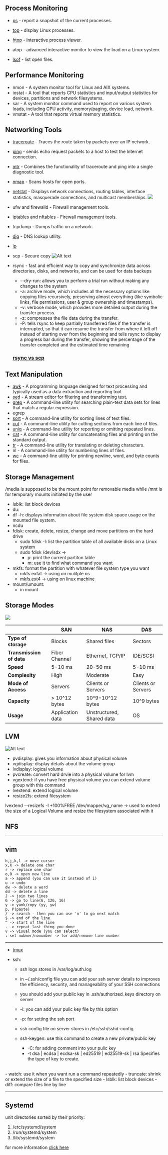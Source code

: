 ## Process Monitoring

- [ps](https://www.sysadmin.md/ps-cheatsheet.html) \- report a snapshot of the current processes.
    
- [top](https://gist.github.com/ericandrewlewis/4983670c508b2f6b181703df43438c37) \- display Linux processes.
    
- [htop](https://www.maketecheasier.com/power-user-guide-htop/) \- interactive process viewer.
    
- atop - advanced interactive monitor to view the load on a Linux system.
    
- [lsof](https://www.golinuxcloud.com/lsof-command-in-linux/) - list open files.
    

## Performance Monitoring

- nmon - A system monitor tool for Linux and AIX systems.
- iostat - A tool that reports CPU statistics and input/output statistics for devices, partitions and network filesystems.
- sar - A system monitor command used to report on various system loads, including CPU activity, memory/paging, device load, network.
- vmstat - A tool that reports virtual memory statistics.

## Networking Tools

- [traceroute](https://www.geeksforgeeks.org/traceroute-command-in-linux-with-examples/) - Traces the route taken by packets over an IP network.
- [ping](https://www.geeksforgeeks.org/ping-command-in-linux-with-examples/) - sends echo request packets to a host to test the Internet connection.
- [mtr](https://www.tecmint.com/mtr-a-network-diagnostic-tool-for-linux/) - Combines the functionality of traceroute and ping into a single diagnostic tool.
- [nmap](https://www.freecodecamp.org/news/what-is-nmap-and-how-to-use-it-a-tutorial-for-the-greatest-scanning-tool-of-all-time/) - Scans hosts for open ports.
- [netstat](https://quickref.me/netstat.html) - Displays network connections, routing tables, interface statistics, masquerade connections, and multicast memberships.
![](./images/netstat.png)
- ufw and firewalld - Firewall management tools.
- iptables and nftables - Firewall management tools.
- tcpdump - Dumps traffic on a network.
- [dig](https://www.cyberciti.biz/files/pdf/dig%20command%20cheat%20sheet.pdf) - DNS lookup utility.
- [ip](https://linuxopsys.com/wp-content/uploads/2023/07/ip-cheat-sheet.pdf) 
  
- scp - Secure copy
  ![Alt text](./images/scp.png)
- rsync - fast and efficient way to copy and synchronize data across directories, disks, and networks, and can be used for data backups
  - --dry-run: allows you to perform a trial run without making any changes to the system
  - -a: archive mode, which includes all the necessary options like copying files recursively, preserving almost everything (like symbolic links, file permissions, user & group ownership and timestamps).
  - -v: verbose mode, which provides more detailed output during the transfer process.  
  - -z: compresses the file data during the transfer.
  - -P: tells rsync to keep partially transferred files if the transfer is interrupted, so that it can resume the transfer from where it left off instead of starting over from the beginning and tells rsync to display a progress bar during the transfer, showing the percentage of the transfer completed and the estimated time remaining

  ### [rsync vs scp](https://stackoverflow.com/questions/20244585/how-does-scp-differ-from-rsync)


## Text Manipulation

- [awk](https://linuxize.com/post/awk-command/) - A programming language designed for text processing and typically used as a data extraction and reporting tool.
- [sed](https://www.geeksforgeeks.org/sed-command-in-linux-unix-with-examples/) - A stream editor for filtering and transforming text.
- [grep](https://www.geeksforgeeks.org/grep-command-in-unixlinux/) - A command-line utility for searching plain-text data sets for lines that match a regular expression.
- egrep
- [sort](https://www.geeksforgeeks.org/sort-command-linuxunix-examples/) - A command-line utility for sorting lines of text files.
- [cut](https://bencane.com/2012/10/22/cheat-sheet-cutting-text-with-cut/) - A command-line utility for cutting sections from each line of files.
- [uniq](https://www.geeksforgeeks.org/uniq-command-in-linux-with-examples/) - A command-line utility for reporting or omitting repeated lines.
- [cat](https://www.tecmint.com/cat-command-linux/) - A command-line utility for concatenating files and printing on the standard output.
- [tr](https://linuxopsys.com/topics/tr-command-in-linux) - A command-line utility for translating or deleting characters.
- nl - A command-line utility for numbering lines of files.
- [wc](https://onecompiler.com/cheatsheets/wc) - A command-line utility for printing newline, word, and byte counts for files.

## Storage Management
/media is supposed to be the mount point for removable media while /mnt is for temporary mounts initiated by the user
- lsblk: list block devices
- du: 
- df -h: displays information about file system disk space usage on the mounted file system.
- ncdu
- fdisk: create, delete, resize, change and move partitions on the hard drive
    - sudo fdisk -l: list the partition table of all available disks on a Linux system
    - sudo fdisk /dev/sdx ->
      - p: print the current partiton table
      - m: use it to find what command you want
- mkfs: format the partition with whatever file system type you want
   - mkfs.exfat -> using on mulitple os
   - mkfs.ext4 -> using on linux machine
- mount/umount: 
    - in mount 
  
## Storage Modes

<img src="./images/storage-types.png" style="max-width: 600px">

<table class="has-fixed-layout"><thead><tr><th></th><th> SAN</th><th> NAS</th><th> DAS</th></tr></thead><tbody><tr><td><strong>Type of storage</strong></td><td>Blocks</td><td>Shared files</td><td>Sectors</td></tr><tr><td><strong>Transmission of data</strong></td><td>Fiber Channel</td><td>Ethernet, TCP/IP</td><td>IDE/SCSI</td></tr><tr><td><strong>Speed</strong></td><td>5-10 ms</td><td>20-50 ms</td><td>5-10 ms</td></tr><tr><td><strong>Complexity</strong></td><td>High</td><td>Moderate</td><td>Easy</td></tr><tr><td><strong>Mode of Access</strong></td><td>Servers</td><td>Clients or Servers</td><td>Clients or Servers</td></tr><tr><td><strong>Capacity</strong></td><td>&gt; 10^12 bytes</td><td>10^9-10^12 bytes</td><td>10^9 bytes</td></tr><tr><td><strong>Usage</strong></td><td>Application data</td><td>Unstructured, Shared data</td><td>OS</td></tr></tbody></table>


## LVM
![Alt text](/images/lvm.png)
* pvdisplay: gives you information about physical volume
* vgdisplay: display details about the volume group
* lvdisplay: logical volume
* pvcreate: convert hard drvie into a physical volume for lvm
* vgextend: if you have free physical volume you can extend volume group with this command 
* lvextend: extend logical volume
* resize2fs: extend filesystem
<nl>
lvextend --resizefs -l +100%FREE /dev/mapper/vg_name ->
used to extend the size of a Logical Volume and resize the filesystem associated with it

## NFS 

* * *
    
##  vim 
    h,j,k,l -> move cursor 
    x,X -> delete one char
    r -> replace one char 
    o,O -> open new line
    a -> append (you can use it instead of i)
    u -> undo
    dw -> delete a word
    dd -> delete a line
    J -> join two lines
    G -> go to line(G, 12G, 1G)
    y -> yank/copy (yy, yw) 
    p, P(paste)
    / -> search - then you can use 'n' to go next match
    $ -> end of the line 
    ^ -> start of the line 
    . -> repeat last thing you done 
    v -> visual mode (you can select) 
    : set nubmer/nonumber -> for add/remove line number

* * *

-  [tmux](https://danielmiessler.com/p/tmux)
    

-  ssh:
    - ssh logs stores in /var/log/auth.log
    - in ~/.ssh/config file you can add your ssh server details to improves the efficiency, security, and manageability of your SSH connections 
    
    - you should add your public key in .ssh/authorized_keys directory on server
    - -i: you can add your pulic key file by this option
    - -p: for setting the ssh port
    - ssh config file on server stores in /etc/ssh/sshd-config
    - ssh-keygen: use this command to create a new private/public key
      - -C: for adding comment into your pulic key
      -  -t dsa | ecdsa | ecdsa-sk | ed25519 | ed25519-sk | rsa Specifies the type of key to create.
  
<br>
- watch: use it when you want run a command repeatedly
- truncate: shrink or extend the size of a file to the specified size
- lsblk: list block devices
- diff: compare files line by line


---
## Systemd
unit directories sorted by their priority:
1. /etc/systemd/system
2. /run/systemd/system
3. /lib/systemd/system

for more information [click here](https://access.redhat.com/documentation/en-us/red_hat_enterprise_linux/8/html/configuring_basic_system_settings/assembly_working-with-systemd-unit-files_configuring-basic-system-settings)
